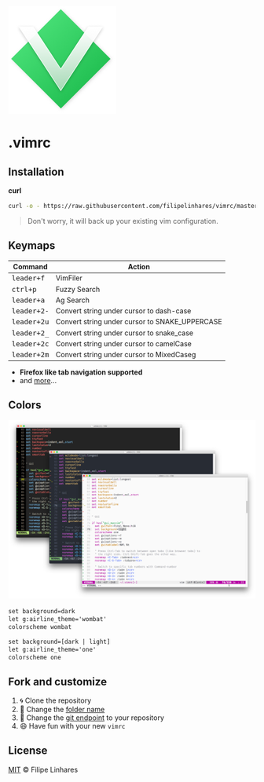 ![filipe's vimrc](images/logo.png)



# .vimrc



## Installation

**curl**
```bash
curl -o - https://raw.githubusercontent.com/filipelinhares/vimrc/master/install.sh | sh
```
> Don't worry, it will back up your existing vim configuration.



## Keymaps

| Command              | Action                                   |
| -------------------- | ---------------------------------------- |
| <kbd>leader+f</kbd>  | VimFiler                                 |
| <kbd>ctrl+p</kbd>    | Fuzzy Search                             |
| <kbd>leader+a</kbd>  | Ag Search                                |
| <kbd>leader+2-</kbd> | Convert string under cursor to dash-case |
| <kbd>leader+2u</kbd> | Convert string under cursor to SNAKE_UPPERCASE |
| <kbd>leader+2_</kbd> | Convert string under cursor to snake_case |
| <kbd>leader+2c</kbd> | Convert string under cursor to camelCase |
| <kbd>leader+2m</kbd> | Convert string under cursor to MixedCaseg |

- **Firefox like tab navigation supported**
- and [more](./.vimrc)...



## Colors

![Screenshots](images/screenshot.png)

``` viml
set background=dark
let g:airline_theme='wombat'
colorscheme wombat
```

```viml
set background=[dark | light]
let g:airline_theme='one'
colorscheme one
```



## Fork and customize

1. :cyclone: Clone the repository
2. :pencil: Change the [folder name](https://github.com/filipelinhares/vimrc/blob/master/install.sh#L14)
3. :pencil: Change the [git endpoint](https://github.com/filipelinhares/vimrc/blob/master/install.sh#L18) to your repository
4. :smile: Have fun with your new `vimrc`



## License

[MIT](LICENSE.md) © Filipe Linhares
